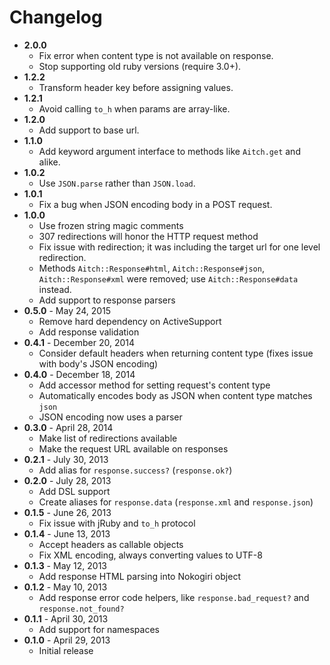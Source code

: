 # Changelog

- **2.0.0**
  - Fix error when content type is not available on response.
  - Stop supporting old ruby versions (require 3.0+).
- **1.2.2**
  - Transform header key before assigning values.
- **1.2.1**
  - Avoid calling `to_h` when params are array-like.
- **1.2.0**
  - Add support to base url.
- **1.1.0**
  - Add keyword argument interface to methods like `Aitch.get` and alike.
- **1.0.2**
  - Use `JSON.parse` rather than `JSON.load`.
- **1.0.1**
  - Fix a bug when JSON encoding body in a POST request.
- **1.0.0**
  - Use frozen string magic comments
  - 307 redirections will honor the HTTP request method
  - Fix issue with redirection; it was including the target url for one level
    redirection.
  - Methods `Aitch::Response#html`, `Aitch::Response#json`,
    `Aitch::Response#xml` were removed; use `Aitch::Response#data` instead.
  - Add support to response parsers
- **0.5.0** - May 24, 2015
  - Remove hard dependency on ActiveSupport
  - Add response validation
- **0.4.1** - December 20, 2014
  - Consider default headers when returning content type (fixes issue with
    body's JSON encoding)
- **0.4.0** - December 18, 2014
  - Add accessor method for setting request's content type
  - Automatically encodes body as JSON when content type matches `json`
  - JSON encoding now uses a parser
- **0.3.0** - April 28, 2014
  - Make list of redirections available
  - Make the request URL available on responses
- **0.2.1** - July 30, 2013
  - Add alias for `response.success?` (`response.ok?`)
- **0.2.0** - July 28, 2013
  - Add DSL support
  - Create aliases for `response.data` (`response.xml` and `response.json`)
- **0.1.5** - June 26, 2013
  - Fix issue with jRuby and `to_h` protocol
- **0.1.4** - June 13, 2013
  - Accept headers as callable objects
  - Fix XML encoding, always converting values to UTF-8
- **0.1.3** - May 12, 2013
  - Add response HTML parsing into Nokogiri object
- **0.1.2** - May 10, 2013
  - Add response error code helpers, like `response.bad_request?` and
    `response.not_found?`
- **0.1.1** - April 30, 2013
  - Add support for namespaces
- **0.1.0** - April 29, 2013
  - Initial release
